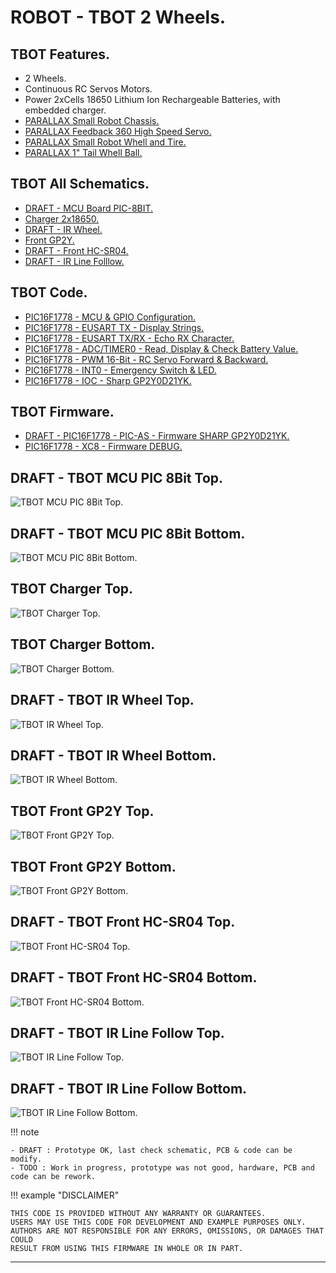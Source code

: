 # ROBOT - TBOT 2 Wheels.

## TBOT Features.

* 2 Wheels.
* Continuous RC Servos Motors.
* Power 2xCells 18650 Lithium Ion Rechargeable Batteries, with embedded charger.
* [PARALLAX Small Robot Chassis.](https://www.parallax.com/product/700-00022)
* [PARALLAX Feedback 360 High Speed Servo.](https://www.parallax.com/product/900-00360)
* [PARALLAX Small Robot Whell and Tire.](https://www.parallax.com/product/28114)
* [PARALLAX 1" Tail Whell Ball.](https://www.parallax.com/product/700-00009)

## TBOT All Schematics.

* [DRAFT - MCU Board PIC-8BIT.](https://github.com/tronixio/robot-tbot/)
* [Charger 2x18650.](https://github.com/tronixio/robot-tbot/main/Kicad/charger/extras/schematic.pdf)
* [DRAFT - IR Wheel.](https://github.com/tronixio/robot-tbot/)
* [Front GP2Y.](https://github.com/tronixio/robot-tbot/main/Kicad/front-gp2y/extras/schematic.pdf)
* [DRAFT - Front HC-SR04.](https://github.com/tronixio/robot-tbot/)
* [DRAFT - IR Line Folllow.](https://github.com/tronixio/robot-tbot/)

## TBOT Code.

* [PIC16F1778 - MCU & GPIO Configuration.](https://github.com/tronixio/robot-tbot/blob/main/Code/configuration/)
* [PIC16F1778 - EUSART TX - Display Strings.](https://github.com/tronixio/robot-tbot/blob/main/Code/eusart-tx/)
* [PIC16F1778 - EUSART TX/RX - Echo RX Character.](https://github.com/tronixio/robot-tbot/blob/main/Code/eusart-txrx/)
* [PIC16F1778 - ADC/TIMER0 - Read, Display & Check Battery Value.](https://github.com/tronixio/robot-tbot/blob/main/Code/adc/)
* [PIC16F1778 - PWM 16-Bit - RC Servo Forward & Backward.](https://github.com/tronixio/robot-tbot/blob/main/Code/pwm/)
* [PIC16F1778 - INT0 - Emergency Switch & LED.](https://github.com/tronixio/robot-tbot/blob/main/Code/int0/)
* [PIC16F1778 - IOC - Sharp GP2Y0D21YK.](https://github.com/tronixio/robot-tbot/blob/main/Code/gp2y0d21yk/)

## TBOT Firmware.

* [DRAFT - PIC16F1778 - PIC-AS - Firmware SHARP GP2Y0D21YK.](https://github.com/tronixio/robot-tbot/blob/main/MplabX/PICAS-P16F1778-GP2Y0D21YK.X/)
* [PIC16F1778 - XC8 - Firmware DEBUG.](https://github.com/tronixio/robot-tbot/tree/main/MplabX/XC8-P16F1778-DEBUG.X/)

<!--

* [TBOT Firmware - Sharp GP2Y0D21YK.](https://github.com/tronixio/robot-tbot/tree/main/MplabX/PICAS-P16F1778-GP2Y0D21YK.X)
* [TBOT Firmware - Sharp GP2Y0A21YK.](https://github.com/tronixio/robot-tbot/tree/main/MplabX/PICAS-P16F1778-GP2Y0A21YK.X)
* [TBOT Firmware - HC SR04.](https://github.com/tronixio/robot-tbot/tree/main/MplabX/PICAS-P16F1778-HCSR04.X) -->

## DRAFT - TBOT MCU PIC 8Bit Top.

![TBOT MCU PIC 8Bit Top.](https://raw.githubusercontent.com/tronixio/robot-tbot/main/Kicad/mcu8/extras/top.png)

## DRAFT - TBOT MCU PIC 8Bit Bottom.

![TBOT MCU PIC 8Bit Bottom.](https://raw.githubusercontent.com/tronixio/robot-tbot/main/Kicad/mcu8/extras/bottom.png)

## TBOT Charger Top.

![TBOT Charger Top.](https://raw.githubusercontent.com/tronixio/robot-tbot/main/Kicad/charger/extras/top.png)

## TBOT Charger Bottom.

![TBOT Charger Bottom.](https://raw.githubusercontent.com/tronixio/robot-tbot/main/Kicad/charger/extras/bottom.png)

## DRAFT - TBOT IR Wheel Top.

![TBOT IR Wheel Top.](https://raw.githubusercontent.com/tronixio/robot-tbot/main/Kicad/ir-wheel/extras/top.png)

## DRAFT - TBOT IR Wheel Bottom.

![TBOT IR Wheel Bottom.](https://raw.githubusercontent.com/tronixio/robot-tbot/main/Kicad/ir-wheel/extras/bottom.png)

## TBOT Front GP2Y Top.

![TBOT Front GP2Y Top.](https://raw.githubusercontent.com/tronixio/robot-tbot/main/Kicad/front-gp2y/extras/top.png)

## TBOT Front GP2Y Bottom.

![TBOT Front GP2Y Bottom.](https://raw.githubusercontent.com/tronixio/robot-tbot/main/Kicad/front-gp2y/extras/bottom.png)

## DRAFT - TBOT Front HC-SR04 Top.

![TBOT Front HC-SR04 Top.](https://raw.githubusercontent.com/tronixio/robot-tbot/main/Kicad/front-hc/extras/top.png)

## DRAFT - TBOT Front HC-SR04 Bottom.

![TBOT Front HC-SR04 Bottom.](https://raw.githubusercontent.com/tronixio/robot-tbot/main/Kicad/front-hc/extras/bottom.png)

## DRAFT - TBOT IR Line Follow Top.

![TBOT IR Line Follow Top.](https://raw.githubusercontent.com/tronixio/robot-tbot/main/Kicad/ir-line/extras/top.png)

## DRAFT - TBOT IR Line Follow Bottom.

![TBOT IR Line Follow Bottom.](https://raw.githubusercontent.com/tronixio/robot-tbot/main/Kicad/ir-line/extras/bottom.png)

!!! note

```
- DRAFT : Prototype OK, last check schematic, PCB & code can be modify.
- TODO : Work in progress, prototype was not good, hardware, PCB and code can be rework.
```

!!! example "DISCLAIMER"

```
THIS CODE IS PROVIDED WITHOUT ANY WARRANTY OR GUARANTEES.
USERS MAY USE THIS CODE FOR DEVELOPMENT AND EXAMPLE PURPOSES ONLY.
AUTHORS ARE NOT RESPONSIBLE FOR ANY ERRORS, OMISSIONS, OR DAMAGES THAT COULD
RESULT FROM USING THIS FIRMWARE IN WHOLE OR IN PART.
```

---